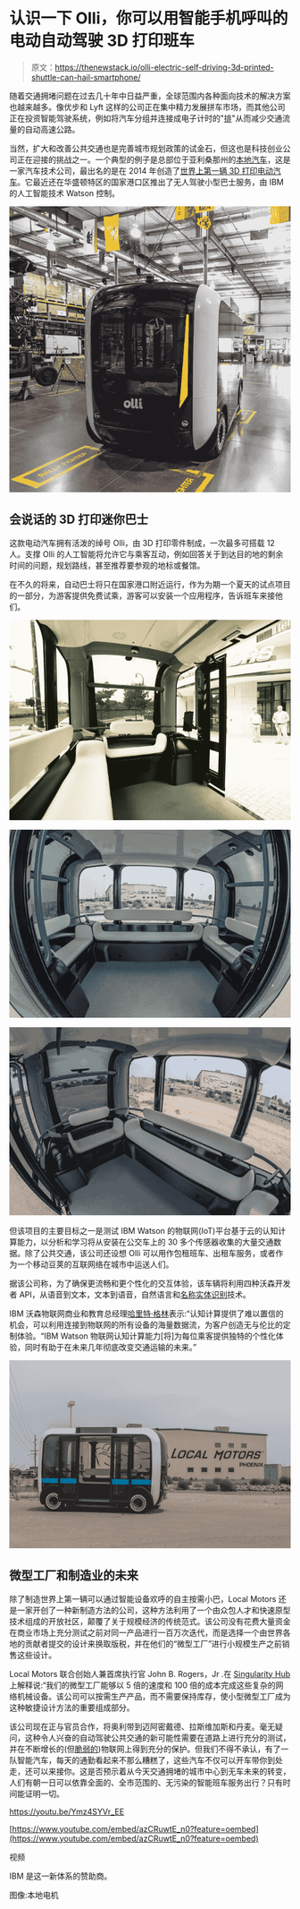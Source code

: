 # 认识一下 Olli，你可以用智能手机呼叫的电动自动驾驶 3D 打印班车

> 原文：<https://thenewstack.io/olli-electric-self-driving-3d-printed-shuttle-can-hail-smartphone/>

随着交通拥堵问题在过去几十年中日益严重，全球范围内各种面向技术的解决方案也越来越多。像优步和 Lyft 这样的公司正在集中精力发展拼车市场，而其他公司正在投资智能驾驶系统，例如将汽车分组并连接成电子计时的"[排](https://en.wikipedia.org/wiki/Platoon_(automobile))"从而减少交通流量的自动高速公路。

当然，扩大和改善公共交通也是完善城市规划政策的试金石，但这也是科技创业公司正在迎接的挑战之一。一个典型的例子是总部位于亚利桑那州的[本地汽车](https://localmotors.com/)，这是一家汽车技术公司，最出名的是在 2014 年创造了[世界上第一辆 3D 打印电动汽车](https://en.wikipedia.org/wiki/Strati_(automobile))。它最近还在华盛顿特区的国家港口区推出了无人驾驶小型巴士服务，由 IBM 的人工智能技术 Watson 控制。

![olli-self-driving-shuttle-1](img/9de7babf03dbfb1bfe2556005c3e0f55.png)

## 会说话的 3D 打印迷你巴士

这款电动汽车拥有活泼的绰号 Olli，由 3D 打印零件制成，一次最多可搭载 12 人。支撑 Olli 的人工智能将允许它与乘客互动，例如回答关于到达目的地的剩余时间的问题，规划路线，甚至推荐要参观的地标或餐馆。

在不久的将来，自动巴士将只在国家港口附近运行，作为为期一个夏天的试点项目的一部分，为游客提供免费试乘，游客可以安装一个应用程序，告诉班车来接他们。

![Local Motors "Olli" & IBM, Weds. June 15, 2016... National Harbor, MD (Rich Riggins/Feature Photo Service for IBM)](img/717b6dbfe05170af7c82d9014adf7927.png)

![olli-self-driving-shuttle-6](img/5ffa6107a113ee7bc6be6d4ac84dcbae.png)

![olli-self-driving-shuttle-7](img/81d7f6507527607269017fb48d5d5052.png)

但该项目的主要目标之一是测试 IBM Watson 的物联网(IoT)平台基于云的认知计算能力，以分析和学习将从安装在公交车上的 30 多个传感器收集的大量交通数据。除了公共交通，该公司还设想 Olli 可以用作包租班车、出租车服务，或者作为一个移动豆荚的互联网络在城市中运送人们。

据该公司称，为了确保更流畅和更个性化的交互体验，该车辆将利用四种沃森开发者 API，从语音到文本，文本到语音，自然语言和[名称实体识别](https://en.wikipedia.org/wiki/Named-entity_recognition)技术。

IBM 沃森物联网商业和教育总经理[哈里特·格林](https://www.linkedin.com/in/harrietg)表示:“认知计算提供了难以置信的机会，可以利用连接到物联网的所有设备的海量数据流，为客户创造无与伦比的定制体验。“IBM Watson 物联网认知计算能力[将]为每位乘客提供独特的个性化体验，同时有助于在未来几年彻底改变交通运输的未来。”

![olli-self-driving-shuttle-4](img/e0040c348b5a959d10fc2d83df37fa9c.png)

## 微型工厂和制造业的未来

除了制造世界上第一辆可以通过智能设备欢呼的自主按需小巴，Local Motors 还是一家开创了一种新制造方法的公司，这种方法利用了一个由众包人才和快速原型技术组成的开放社区，颠覆了关于规模经济的传统范式。该公司没有花费大量资金在商业市场上充分测试之前对同一产品进行一百万次迭代，而是选择一个由世界各地的贡献者提交的设计来换取版税，并在他们的“微型工厂”进行小规模生产之前销售这些设计。

Local Motors 联合创始人兼首席执行官 John B. Rogers，Jr .在 [Singularity Hub](http://singularityhub.com/2016/04/13/how-microfactories-can-bring-iterative-manufacturing-to-the-masses/) 上解释说:“我们的微型工厂能够以 5 倍的速度和 100 倍的成本完成这些复杂的网络机械设备。该公司可以按需生产产品，而不需要保持库存，使小型微型工厂成为这种敏捷设计方法的重要组成部分。

该公司现在正与官员合作，将奥利带到迈阿密戴德、拉斯维加斯和丹麦。毫无疑问，这种令人兴奋的自动驾驶公共交通的新可能性需要在道路上进行充分的测试，并在不断增长的(但[脆弱的](https://thenewstack.io/securing-internet-vulnerable-things/))物联网上得到充分的保护。但我们不得不承认，有了一队智能汽车，每天的通勤看起来不那么糟糕了，这些汽车不仅可以开车带你到处走，还可以来接你。这是否预示着从今天交通拥堵的城市中心到无车未来的转变，人们有朝一日可以依靠全面的、全市范围的、无污染的智能班车服务出行？只有时间能证明一切。

https://youtu.be/Ymz4SYVr_EE

[https://www.youtube.com/embed/azCRuwtE_n0?feature=oembed](https://www.youtube.com/embed/azCRuwtE_n0?feature=oembed)

视频

IBM 是这一新体系的赞助商。

图像:本地电机

<svg xmlns:xlink="http://www.w3.org/1999/xlink" viewBox="0 0 68 31" version="1.1"><title>Group</title> <desc>Created with Sketch.</desc></svg>